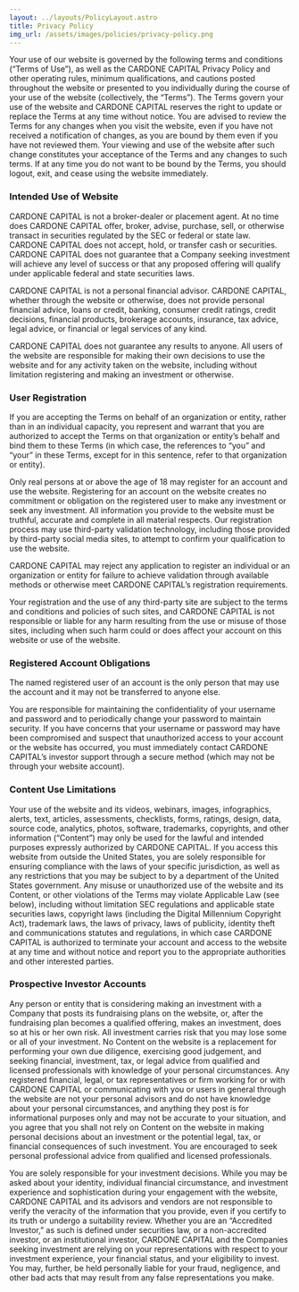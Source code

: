 ```yaml
---
layout: ../layouts/PolicyLayout.astro
title: Privacy Policy
img_url: /assets/images/policies/privacy-policy.png
---
```


Your use of our website is governed by the following terms and conditions (“Terms of Use”), as well as the CARDONE CAPITAL Privacy Policy and other operating rules, minimum qualifications, and cautions posted throughout the website or presented to you individually during the course of your use of the website (collectively, the “Terms”). The Terms govern your use of the website and CARDONE CAPITAL reserves the right to update or replace the Terms at any time without notice. You are advised to review the Terms for any changes when you visit the website, even if you have not received a notification of changes, as you are bound by them even if you have not reviewed them. Your viewing and use of the website after such change constitutes your acceptance of the Terms and any changes to such terms. If at any time you do not want to be bound by the Terms, you should logout, exit, and cease using the website immediately.

### Intended Use of Website

CARDONE CAPITAL is not a broker-dealer or placement agent. At no time does CARDONE CAPITAL offer, broker, advise, purchase, sell, or otherwise transact in securities regulated by the SEC or federal or state law. CARDONE CAPITAL does not accept, hold, or transfer cash or securities. CARDONE CAPITAL does not guarantee that a Company seeking investment will achieve any level of success or that any proposed offering will qualify under applicable federal and state securities laws.

CARDONE CAPITAL is not a personal financial advisor. CARDONE CAPITAL, whether through the website or otherwise, does not provide personal financial advice, loans or credit, banking, consumer credit ratings, credit decisions, financial products, brokerage accounts, insurance, tax advice, legal advice, or financial or legal services of any kind.

CARDONE CAPITAL does not guarantee any results to anyone. All users of the website are responsible for making their own decisions to use the website and for any activity taken on the website, including without limitation registering and making an investment or otherwise.

### User Registration

If you are accepting the Terms on behalf of an organization or entity, rather than in an individual capacity, you represent and warrant that you are authorized to accept the Terms on that organization or entity’s behalf and bind them to these Terms (in which case, the references to “you” and “your” in these Terms, except for in this sentence, refer to that organization or entity).

Only real persons at or above the age of 18 may register for an account and use the website. Registering for an account on the website creates no commitment or obligation on the registered user to make any investment or seek any investment. All information you provide to the website must be truthful, accurate and complete in all material respects. Our registration process may use third-party validation technology, including those provided by third-party social media sites, to attempt to confirm your qualification to use the website.

CARDONE CAPITAL may reject any application to register an individual or an organization or entity for failure to achieve validation through available methods or otherwise meet CARDONE CAPITAL’s registration requirements.

Your registration and the use of any third-party site are subject to the terms and conditions and policies of such sites, and CARDONE CAPITAL is not responsible or liable for any harm resulting from the use or misuse of those sites, including when such harm could or does affect your account on this website or use of the website.

### Registered Account Obligations

The named registered user of an account is the only person that may use the account and it may not be transferred to anyone else.

You are responsible for maintaining the confidentiality of your username and password and to periodically change your password to maintain security. If you have concerns that your username or password may have been compromised and suspect that unauthorized access to your account or the website has occurred, you must immediately contact CARDONE CAPITAL’s investor support through a secure method (which may not be through your website account).

### Content Use Limitations

Your use of the website and its videos, webinars, images, infographics, alerts, text, articles, assessments, checklists, forms, ratings, design, data, source code, analytics, photos, software, trademarks, copyrights, and other information (“Content”) may only be used for the lawful and intended purposes expressly authorized by CARDONE CAPITAL. If you access this website from outside the United States, you are solely responsible for ensuring compliance with the laws of your specific jurisdiction, as well as any restrictions that you may be subject to by a department of the United States government. Any misuse or unauthorized use of the website and its Content, or other violations of the Terms may violate Applicable Law (see below), including without limitation SEC regulations and applicable state securities laws, copyright laws (including the Digital Millennium Copyright Act), trademark laws, the laws of privacy, laws of publicity, identity theft and communications statutes and regulations, in which case CARDONE CAPITAL is authorized to terminate your account and access to the website at any time and without notice and report you to the appropriate authorities and other interested parties.

### Prospective Investor Accounts

Any person or entity that is considering making an investment with a Company that posts its fundraising plans on the website, or, after the fundraising plan becomes a qualified offering, makes an investment, does so at his or her own risk. All investment carries risk that you may lose some or all of your investment. No Content on the website is a replacement for performing your own due diligence, exercising good judgement, and seeking financial, investment, tax, or legal advice from qualified and licensed professionals with knowledge of your personal circumstances. Any registered financial, legal, or tax representatives or firm working for or with CARDONE CAPITAL or communicating with you or users in general through the website are not your personal advisors and do not have knowledge about your personal circumstances, and anything they post is for informational purposes only and may not be accurate to your situation, and you agree that you shall not rely on Content on the website in making personal decisions about an investment or the potential legal, tax, or financial consequences of such investment. You are encouraged to seek personal professional advice from qualified and licensed professionals.

You are solely responsible for your investment decisions. While you may be asked about your identity, individual financial circumstance, and investment experience and sophistication during your engagement with the website, CARDONE CAPITAL and its advisors and vendors are not responsible to verify the veracity of the information that you provide, even if you certify to its truth or undergo a suitability review. Whether you are an “Accredited Investor,” as such is defined under securities law, or a non-accredited investor, or an institutional investor, CARDONE CAPITAL and the Companies seeking investment are relying on your representations with respect to your investment experience, your financial status, and your eligibility to invest. You may, further, be held personally liable for your fraud, negligence, and other bad acts that may result from any false representations you make.
